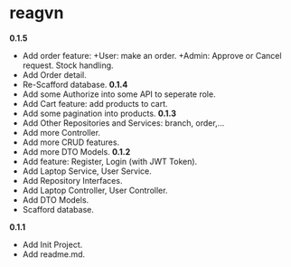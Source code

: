 # reagvn
**0.1.5**
- Add order feature:
 +User: make an order.
 +Admin: Approve or Cancel request. Stock handling.
- Add Order detail.
- Re-Scafford database.
**0.1.4**
- Add some Authorize into some API to seperate role.
- Add Cart feature: add products to cart.
- Add some pagination into products.
**0.1.3**
- Add Other Repositories and Services: branch, order,...
- Add more Controller.
- Add more CRUD features.
- Add more DTO Models. 
**0.1.2**
- Add feature: Register, Login (with JWT Token).
- Add Laptop Service, User Service.
- Add Repository Interfaces.
- Add Laptop Controller, User Controller.
- Add DTO Models.
- Scafford database.

**0.1.1**
- Add Init Project.
- Add readme.md.
 
